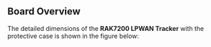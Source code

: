 ## Board Overview

The detailed dimensions of the **RAK7200 LPWAN Tracker** with the protective case is shown in the figure below:

<rk-img
  src="/assets/images/datasheet/rak7200/rak7200-dimensions.jpg"
  width="50%"
  figure-number="1"
  caption="RAK7200 LPWAN Tracker Dimensions"
/>


